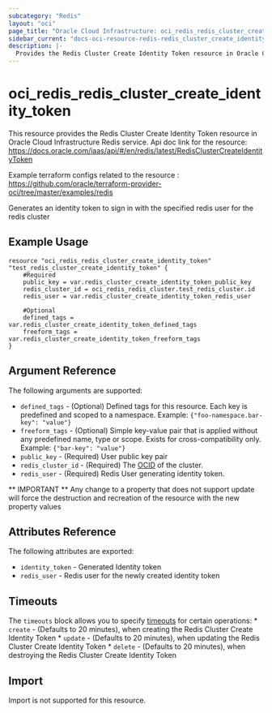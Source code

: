 ```yaml
---
subcategory: "Redis"
layout: "oci"
page_title: "Oracle Cloud Infrastructure: oci_redis_redis_cluster_create_identity_token"
sidebar_current: "docs-oci-resource-redis-redis_cluster_create_identity_token"
description: |-
  Provides the Redis Cluster Create Identity Token resource in Oracle Cloud Infrastructure Redis service
---
```


# oci_redis_redis_cluster_create_identity_token
This resource provides the Redis Cluster Create Identity Token resource in Oracle Cloud Infrastructure Redis service.
Api doc link for the resource: https://docs.oracle.com/iaas/api/#/en/redis/latest/RedisClusterCreateIdentityToken

Example terraform configs related to the resource : https://github.com/oracle/terraform-provider-oci/tree/master/examples/redis

Generates an identity token to sign in with the specified redis user for the redis cluster

## Example Usage

```hcl
resource "oci_redis_redis_cluster_create_identity_token" "test_redis_cluster_create_identity_token" {
	#Required
	public_key = var.redis_cluster_create_identity_token_public_key
	redis_cluster_id = oci_redis_redis_cluster.test_redis_cluster.id
	redis_user = var.redis_cluster_create_identity_token_redis_user

	#Optional
	defined_tags = var.redis_cluster_create_identity_token_defined_tags
	freeform_tags = var.redis_cluster_create_identity_token_freeform_tags
}
```

## Argument Reference

The following arguments are supported:

* `defined_tags` - (Optional) Defined tags for this resource. Each key is predefined and scoped to a namespace. Example: `{"foo-namespace.bar-key": "value"}` 
* `freeform_tags` - (Optional) Simple key-value pair that is applied without any predefined name, type or scope. Exists for cross-compatibility only. Example: `{"bar-key": "value"}` 
* `public_key` - (Required) User public key pair
* `redis_cluster_id` - (Required) The [OCID](https://docs.cloud.oracle.com/iaas/Content/General/Concepts/identifiers.htm#Oracle) of the cluster.
* `redis_user` - (Required) Redis User generating identity token.


** IMPORTANT **
Any change to a property that does not support update will force the destruction and recreation of the resource with the new property values

## Attributes Reference

The following attributes are exported:

* `identity_token` - Generated Identity token
* `redis_user` - Redis user for the newly created identity token

## Timeouts

The `timeouts` block allows you to specify [timeouts](https://registry.terraform.io/providers/oracle/oci/latest/docs/guides/changing_timeouts) for certain operations:
	* `create` - (Defaults to 20 minutes), when creating the Redis Cluster Create Identity Token
	* `update` - (Defaults to 20 minutes), when updating the Redis Cluster Create Identity Token
	* `delete` - (Defaults to 20 minutes), when destroying the Redis Cluster Create Identity Token


## Import

Import is not supported for this resource.

